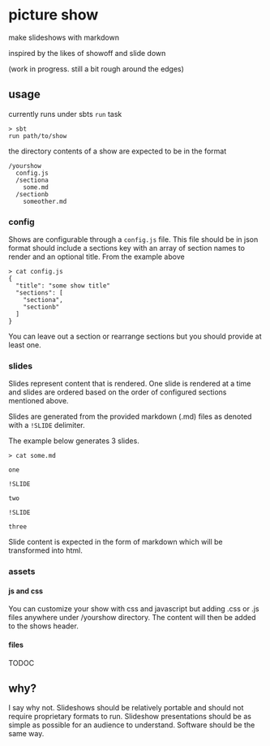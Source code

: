 # picture show

make slideshows with markdown

inspired by the likes of showoff and slide down

(work in progress. still a bit rough around the edges)

## usage

currently runs under sbts `run` task

    > sbt
    run path/to/show

the directory contents of a show are expected to be in the format


    /yourshow
      config.js
      /sectiona
        some.md
      /sectionb
        someother.md
        

### config

Shows are configurable through a `config.js` file. This file should be in json
format should include a sections key with an array of section names to render and an optional title. From the example above


    > cat config.js
    {
      "title": "some show title"
      "sections": [
        "sectiona",
        "sectionb"
      ]
    }
  
You can leave out a section or rearrange sections but you should provide at least one.

### slides

Slides represent content that is rendered. One slide is rendered at a time and slides are ordered based on the order of configured sections mentioned above.

Slides are generated from the provided markdown (.md) files as denoted with
a `!SLIDE` delimiter.

The example below generates 3 slides.

    > cat some.md
    
    one
    
    !SLIDE
    
    two
    
    !SLIDE
    
    three
    
Slide content is expected in the form of markdown which will be transformed into html.

### assets

#### js and css

You can customize your show with css and javascript but adding .css or .js files anywhere under /yourshow directory. The content will then be added to the shows header.

#### files

TODOC

## why?

I say why not. Slideshows should be relatively portable and should not require proprietary formats to run. Slideshow presentations should be as simple as possible for an audience to understand. Software should be the same way.